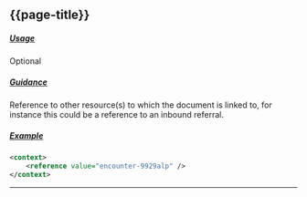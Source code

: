 ## {{page-title}}

<h5><ins>Usage</ins></h5>

<span class="mro-circle optional" title="Optional"></span> Optional

<h5><ins>Guidance</ins></h5>

Reference to other resource(s) to which the document is linked to, for instance this could be a reference to an inbound referral.

<h5><ins>Example</ins></h5>

```xml
<context>
    <reference value="encounter-9929alp" />
</context>
```

---